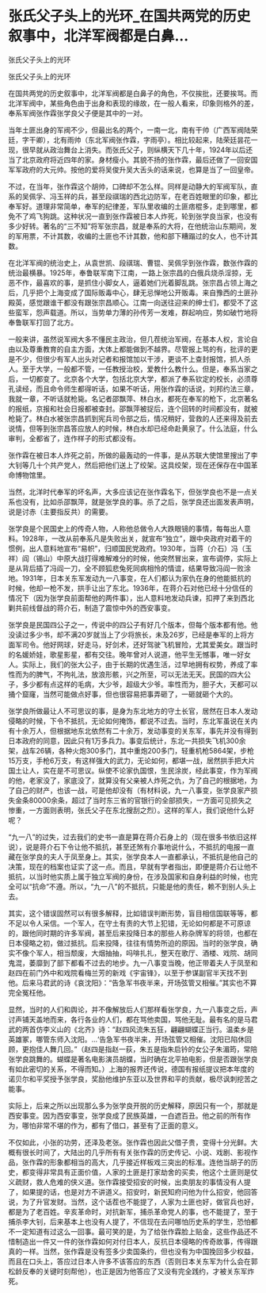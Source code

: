 # 张氏父子头上的光环_在国共两党的历史叙事中，北洋军阀都是白鼻...

张氏父子头上的光环

张氏父子头上的光环

在国共两党的历史叙事中，北洋军阀都是白鼻子的角色，不仅挨批，还要挨骂。而北洋军阀中，某些角色由于出身和表现的缘故，在一般人看来，印象则格外的差，奉系军阀张作霖张学良父子便是其中的一对。

当年土匪出身的军阀不少，但最出名的两个，一南一北，南有干帅（广西军阀陆荣廷，字干卿），北有雨帅（东北军阀张作霖，字雨亭）。相比较起来，陆荣廷昙花一现，很早就从政治舞台上消失。而张氏父子，则纵横天下几十年，1924年以后还当了北京政府将近四年的家。身材瘦小。其貌不扬的张作霖，最后还做了一回安国军军政府的大元帅。按他的爱将吴俊升吴大舌头的话来说，也算是当了一回皇帝。

不过，在当年，张作霖这个胡帅，口碑却不怎么样。同样是动静大的军阀军队，直系的吴佩孚、冯玉祥的兵，甚至段祺瑞的西北边防军，在老百姓眼里的印象，都比奉军好。道理非常简单，奉军的纪律差，军队里收编的土匪痞棍多，走到哪里，都免不了鸡飞狗跳。这种状况一直到张作霖被日本人炸死，轮到张学良当家，也没有多少好转。著名的“三不知”将军张宗昌，就是奉系的大将，在他统治山东期间，发的军用票，不计其数，收编的土匪也不计其数，他和部下糟蹋过的女人，也不计其数。

在北洋军阀的统治史上，从袁世凯、段祺瑞、曹锟、吴佩孚到张作霖，数张作霖的统治最横暴。1925年，奉鲁联军南下江南，一路上张宗昌的白俄兵烧杀淫掠，无恶不作，最喜欢的事，是抓住小脚女人，逼着她们光着脚乱跳。张宗昌占领上海之后，几乎把个上海变成了国际贩毒中心，肆无忌惮地公开贩毒。来自豫西的土匪孙殿英，感觉跟谁干都没有跟张宗昌顺心。江南一向送往迎来的绅士们，都受不了这些蛮军，怨声载道。所以，当势单力薄的孙传芳一发难，群起响应，势如破竹地将奉鲁联军打回了北方。

一般来讲，虽然说军阀大多不懂民主政治，但几茬统治军阀，在基本人权，言论自由以及尊重教育的自主方面，大体上都能做到不越界。尽管报上骂的有，批评的更是不少，但很少有军人出头对记者和报馆加以干涉，更谈不上查封报馆，抓人杀人。至于大学，一般都不管，一任教授治校，爱教什么教什么。但是，奉系当家之后，一切都变了。北京各个大学，包括北京大学，都派了奉系钦定的校长，必须尊孔读经，而且命令师生都得听话，如果不听话，用张作霖的话说，刘邦约法三章，我就一章，不听话就枪毙。名记者邵飘萍、林白水，都死在奉军的枪下，北京著名的报纸，京报和社会日报都被查封。邵飘萍被捉后，连个回转的时间都没有，就被枪毙了。林白水被张宗昌抓到宪兵司令部之后，情况稍好，营救的人还来得及前去说情，但等到张宗昌答应放人的时候，林白水却已经命赴黄泉了。什么法庭，什么审判，全都省了，连作样子的形式都没有。

张作霖在被日本人炸死之前，所做的最轰动的一件事，是从苏联大使馆里搜出了李大钊等几十个共产党人，然后把他们送上了绞架。这具绞架，现在还保存在中国革命博物馆里。

当然，北洋时代奉军的坏名声，大多应该记在张作霖名下，但张学良也不是一点关系也没有，比如杀邵飘萍，就是张学良的事。杀了之后，张学良还出面发表声明，说是讨赤（主要指反共）的需要。

张学良是个民国史上的传奇人物，人称他总做令人大跌眼镜的事情，每每出人意料。1928年，一改从前奉系凡是失败出关，就宣布“独立”，跟中央政府对着干的惯例，出人意料地宣布“易帜”，归顺国民党政府。1930年，当蒋（介石）冯（玉祥）阎（锡山）中原大战打得难解难分的时候，他突然冒出来，宣布调停，实际上是从背后插了冯阎一刀，全不顾狐悲兔死同病相怜的情谊，结果导致冯阎一败涂地。1931年，日本关东军发动九一八事变，在人们都认为家仇在身的他能抵抗的时候，他却一枪不发，拱手让出了东北。1936年，在蒋介石对他已经十分信任的情况下（因为张学良前面帮他的两件事），出人意料地发动兵谏，扣押了来到西北剿共前线督战的蒋介石，制造了震惊中外的西安事变。

张学良是民国四公子之一，传说中的四公子有好几个版本，但每个版本都有他。他没读过多少书，却不满20岁就当上了少将旅长，未及26岁，已经是奉军的上将方面军司令。他好网球，好走马，好剑术，还好驾驶飞机冒险，尤其爱美女。跟当时的名媛娇娃，歌星影星，都有交往。晚年曾对人说道，他平生无憾事，唯一好女人。实际上，我们的张大公子，由于长期的优遇生活，过早地拥有权势，养成了率性而为的脾气，不拘礼法，放浪形骸，兴之所至，可以无法无天。民国的四大公子，多少都有点这样的毛病，大少爷，超级大少爷。率性而为，胆子大，天都可以捅个窟窿，当然可能做点好事，但也很容易把事弄砸了，一砸就砸个大的。

张学良所做最让人不可思议的事，是身为东北地方的守土长官，居然在日本人发动侵略的时候，下令不抵抗，无论如何掩饰，都说不过去。当时，东北军虽说在关内有十余万人，但根据地东北依然有二十余万，发动事变的关东军，事先并没有得到日本政府的同意，因此只有1万多兵力。事变后统计，东北一共损失飞机300余架，战车26辆，各种火炮300多门，其中重炮200多门，轻重机枪5864架，步枪15万支，手枪6万支，有这样强大的武力，无论如何，都堪一战，居然拱手把大片国土让人，实在是不可思议。纵使不论家仇国恨，生民涂炭，经此事变，作为军阀的他，老家没了，家底没了，就算没有父亲被人炸死之仇，为了自己的根据地，为了自己的财产，也该一战，可是他却没有（有材料说，九一八事变，张学良家产损失金条80000余条，超过了当时东三省的官银行的全部损失，一方面可见损失之惨重，一方面则表明，张氏父子在东北搜刮之烈）。这样的军人，我们说他什么好呢？

“九一八”的过失，过去我们的史书一直是算在蒋介石身上的（现在很多书依旧这样说），说是蒋介石下令让他不抵抗，甚至还煞有介事地说什么，不抵抗的电报一直藏在张学良的夫人于凤至身上。其实，张学良本人一直都承认，不抵抗是他自己的决策，现在的档案也证实了这一点。而且，早就有学者指出，即便是蒋介石让他不抵抗，以当时他实质上属于独立军阀的身份，在涉及国家和自身利益的时候，也完全可以“抗命”不遵。所以，“九一八”的不抵抗，只能是他的责任，赖不到别人头上去。

其实，这个错误固然可以有很多解释，比如错误判断形势，盲目相信国联等等，都不足以令人采信。一个军人，在守土有责的大节上犯错，无论如何都是不可原谅的，跟他同时期的许多军阀，甚至后来投降日本的那些人称杂牌军的将领，也都在日本侵略之初，做过抵抗。后来投降，往往有情势所迫的原因。当时的张学良，确实不像个军人，相当颓废，大烟抽抽，吗啡扎扎，整天在歌厅、酒楼、戏院、胡同鬼混，萎靡到了部下都看不过去的地步。九一八事变当晚，他正带着夫人于凤至和赵四在前门外中和戏院看梅兰芳的新戏《宇宙锋》，以至于参谋副官半天找不到他。后来马君武的诗《哀沈阳》：“告急军书夜半来，开场弦管又相催。”其实也不算完全冤枉他。

显然，当时的人们和舆论，并不像解放后人们那样看张学良，九一八事变之后，声讨声铺天盖地而来，各行各业的人们，都在骂他卖国，骂他无耻。最有名的是马君武的两首仿李义山的《北齐》诗：“赵四风流朱五狂，翩翩蝴蝶正当行。温柔乡是英雄冢，哪管东师入沈阳。…‘告急军书夜半来，开场弦管又相催。沈阳已陷休回顾，更抱佳人舞几回。”（赵四是指赵一荻，朱五是指朱启钤的女公子朱湄筠，常陪张学良跳舞的。蝴蝶是著名电影演员胡蝶，当时确在北平拍电影，但是否跟张学良有如此密切的关系，不得而知。）上海的报界还传说，德国有报纸提议把本年度的诺贝尔和平奖授予张学良，奖励他维护东亚以及世界和平的贡献，极尽讽刺挖苦之能事。

实际上，后来之所以出现那么多为张学良开脱的历史解释，原因只有一个，那就是西安事变。因为西安事变，张学良成了民族英雄，一白遮百丑。他之前的所有作为，哪怕非常不堪的作为，都有了借口，甚至有了正面的意义。

不仅如此，小张的功劳，还泽及老张。张作霖也因此父借子贵，变得十分光鲜。大概有很长时间了，大陆出的几乎所有有关张作霖的历史传记、小说、戏剧、影视作品，张作霖的形象都相当的高大，几乎接近样板戏三突出的标准。连他当胡子的历史，都变得非常具有正面价值，人家的土匪是打家劫舍的买卖，他这个土匪则是仗义疏财，救人危难的侠义道。张作霖接受招安的时候，出卖朋友的事情没有人提了，如果提的话，也是对方不讲道义。招安时，新民知府问他为什么招安，他回答说，为了升官发财。当然，这个话茬也不能提了，人家为土匪也好，做官兵也好，都是为了老百姓。辛亥革命时，对抗新军，捕杀革命党人的事，也不能提了，至于捕杀李大钊，后来基本上也没有人提了，不信现在去问哪怕历史系的学生，恐怕都不一定知道有过这么一回事。最可笑的是，为了给张作霖脸上贴金，这些作品还不惜制造出一件又一件的张作霖如何对付日本人，反抗日本侵略的传奇故事，传得跟真的一样。当然，张作霖是没有签多少卖国条约，但也没有为中国挽回多少权益，而且在口头上，答应过日本人许多不该答应的东西（否则日本关东军为什么会在郭松龄反奉的关键时刻帮他），也正是因为他答应了又没有完全践约，才被关东军炸死。